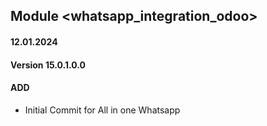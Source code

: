 ## Module <whatsapp_integration_odoo>

#### 12.01.2024
#### Version 15.0.1.0.0
#### ADD
 - Initial Commit for All in one Whatsapp
